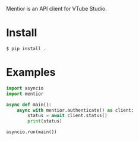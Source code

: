 Mentior is an API client for VTube Studio.

# Install

```shell
$ pip install .
```

# Examples

```python
import asyncio
import mentior

async def main():
    async with mentior.authenticate() as client:
        status = await client.status()
        print(status)

asyncio.run(main())
```

